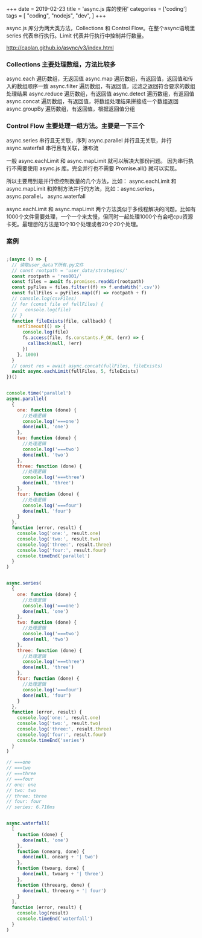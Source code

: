 +++
date = 2019-02-23
title = 'async.js 库的使用'
categories = ['coding']
tags = [
    "coding",
    "nodejs",
    "dev",
]
+++


async.js 库分为两大类方法，Collections 和 Control Flow。在整个async语境里 series 代表串行执行。Limit 代表并行执行中控制并行数量。

http://caolan.github.io/async/v3/index.html

### Collections 主要处理数组，方法比较多

  async.each 遍历数组，无返回值
  async.map 遍历数组，有返回值，返回值和传入的数组顺序一致
  async.filter 遍历数组，有返回值，过滤之返回符合要求的数组处理结果
  async.reduce 遍历数组，有返回值
  async.detect 遍历数组，有返回值
  async.concat 遍历数组，有返回值，将数组处理结果拼接成一个数组返回
  async.groupBy 遍历数组，有返回值，根据返回值分组



### Control Flow 主要处理一组方法。主要是一下三个

  async.series 串行且无关联，序列
  async.parallel 并行且无关联，并行
  async.waterfall 串行且有关联，瀑布流


一般 async.eachLimit 和 async.mapLimit 就可以解决大部份问题。
因为串行执行不需要使用 async.js 库。完全并行也不需要 Promise.all() 就可以实现。

所以主要用到是并行但控制数量的几个方法，比如： async.eachLimit 和 async.mapLimit
和控制方法并行的方法，比如：async.series， async.parallel， async.waterfall


async.eachLimit 和 async.mapLimit 两个方法类似于多线程解决的问题。比如有1000个文件需要处理，一个一个来太慢，但同时一起处理1000个有会吧cpu资源卡死。最理想的方法是10个10个处理或者20个20个处理。


### 案例

```js

;(async () => {
  // 读取user_data下所有.py文件
  // const rootpath = 'user_data/strategies/'
  const rootpath = 'res001/'
  const files = await fs.promises.readdir(rootpath)
  const pyFiles = files.filter((f) => f.endsWith('.csv'))
  const fullFiles = pyFiles.map((f) => rootpath + f)
  // console.log(csvFiles)
  // for (const file of fullFiles) {
  //   console.log(file)
  // }
  function fileExists(file, callback) {
    setTimeout(() => {
      console.log(file)
      fs.access(file, fs.constants.F_OK, (err) => {
        callback(null, !err)
      })
    }, 1000)
  }
  // const res = await async.concat(fullFiles, fileExists)
  await async.eachLimit(fullFiles, 5, fileExists)
})()


console.time('parallel')
async.parallel(
  {
    one: function (done) {
      //处理逻辑
      console.log('===one')
      done(null, 'one')
    },
    two: function (done) {
      //处理逻辑
      console.log('===two')
      done(null, 'two')
    },
    three: function (done) {
      //处理逻辑
      console.log('===three')
      done(null, 'three')
    },
    four: function (done) {
      //处理逻辑
      console.log('===four')
      done(null, 'four')
    }
  },
  function (error, result) {
    console.log('one:', result.one)
    console.log('two:', result.two)
    console.log('three:', result.three)
    console.log('four:', result.four)
    console.timeEnd('parallel')
  }
)


async.series(
  {
    one: function (done) {
      //处理逻辑
      console.log('===one')
      done(null, 'one')
    },
    two: function (done) {
      //处理逻辑
      console.log('===two')
      done(null, 'two')
    },
    three: function (done) {
      //处理逻辑
      console.log('===three')
      done(null, 'three')
    },
    four: function (done) {
      //处理逻辑
      console.log('===four')
      done(null, 'four')
    }
  },
  function (error, result) {
    console.log('one:', result.one)
    console.log('two:', result.two)
    console.log('three:', result.three)
    console.log('four:', result.four)
    console.timeEnd('series')
  }
)

// ===one
// ===two
// ===three
// ===four
// one: one
// two: two
// three: three
// four: four
// series: 6.716ms


async.waterfall(
  [
    function (done) {
      done(null, 'one')
    },
    function (onearg, done) {
      done(null, onearg + '| two')
    },
    function (twoarg, done) {
      done(null, twoarg + '| three')
    },
    function (threearg, done) {
      done(null, threearg + '| four')
    }
  ],
  function (error, result) {
    console.log(result)
    console.timeEnd('waterfall')
  }
)

```